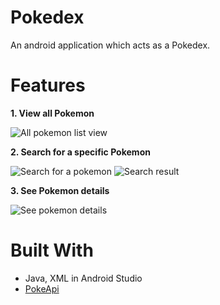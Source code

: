 # Pokedex

An android application which acts as a Pokedex.

# Features

**1. View all Pokemon**

![All pokemon list view](/Screenshots/scroll_activity.jpg)

**2. Search for a specific Pokemon**

![Search for a pokemon](/Screenshots/search_activity.jpg)
![Search result](/Screenshots/search_result_activity.jpg)

**3. See Pokemon details**

![See pokemon details](/Screenshots/detailed_activity.jpg)

# Built With

* Java, XML in Android Studio
* [PokeApi](https://pokeapi.co/)

